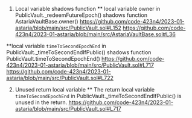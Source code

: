 1. Local variable shadows function
** local variable owner in PublicVault._redeemFutureEpoch() shadows function AstariaVaultBase.owner()
https://github.com/code-423n4/2023-01-astaria/blob/main/src/PublicVault.sol#L152
https://github.com/code-423n4/2023-01-astaria/blob/main/src/AstariaVaultBase.sol#L36

**local variable `timeToSecondEpochEnd` in PublicVault._timeToSecondEndIfPublic()  shadows function PublicVault.timeToSecondEpochEnd()
https://github.com/code-423n4/2023-01-astaria/blob/main/src/PublicVault.sol#L717
https://github.com/code-423n4/2023-01-astaria/blob/main/src/PublicVault.sol#L722


2. Unused return local variable
** The return local variable `timeToSecondEpochEnd` in PublicVault._timeToSecondEndIfPublic() is unused in the return. 
https://github.com/code-423n4/2023-01-astaria/blob/main/src/PublicVault.sol#L717